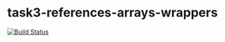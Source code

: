 # task3-references-arrays-wrappers

[![Build Status](https://travis-ci.com/itmo-java-basics-2020/task3-references-arrays-wrappers-annihilator01.svg?branch=master)](https://travis-ci.com/itmo-java-basics-2020/task3-references-arrays-wrappers-annihilator01)
